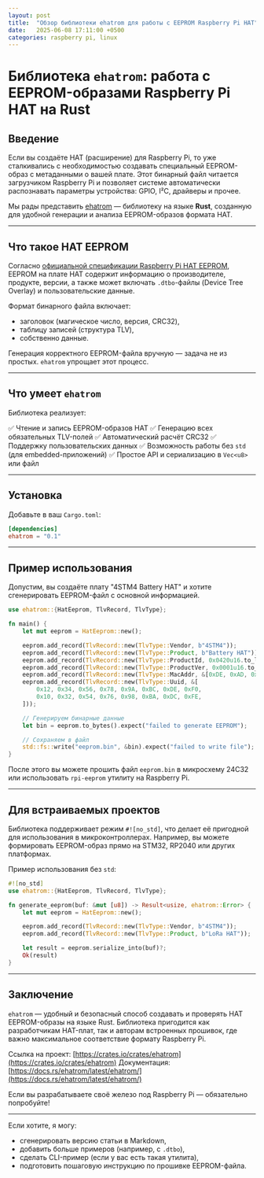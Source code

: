 ```yaml
---
layout: post
title:  "Обзор библиотеки ehatrom для работы с EEPROM Raspberry Pi HAT"
date:   2025-06-08 17:11:00 +0500
categories: raspberry pi, linux
---
```


# Библиотека `ehatrom`: работа с EEPROM-образами Raspberry Pi HAT на Rust

## Введение

Если вы создаёте HAT (расширение) для Raspberry Pi, то уже сталкивались с необходимостью создавать специальный EEPROM-образ с метаданными о вашей плате. Этот бинарный файл читается загрузчиком Raspberry Pi и позволяет системе автоматически распознавать параметры устройства: GPIO, I²C, драйверы и прочее.

Мы рады представить [ehatrom](https://crates.io/crates/ehatrom) — библиотеку на языке **Rust**, созданную для удобной генерации и анализа EEPROM-образов формата HAT.

---

## Что такое HAT EEPROM

Согласно [официальной спецификации Raspberry Pi HAT EEPROM](https://github.com/raspberrypi/hats/blob/master/eeprom-format.md), EEPROM на плате HAT содержит информацию о производителе, продукте, версии, а также может включать `.dtbo`-файлы (Device Tree Overlay) и пользовательские данные.

Формат бинарного файла включает:

* заголовок (магическое число, версия, CRC32),
* таблицу записей (структура TLV),
* собственно данные.

Генерация корректного EEPROM-файла вручную — задача не из простых. `ehatrom` упрощает этот процесс.

---

## Что умеет `ehatrom`

Библиотека реализует:

✅ Чтение и запись EEPROM-образов HAT
✅ Генерацию всех обязательных TLV-полей
✅ Автоматический расчёт CRC32
✅ Поддержку пользовательских данных
✅ Возможность работы без `std` (для embedded-приложений)
✅ Простое API и сериализацию в `Vec<u8>` или файл

---

## Установка

Добавьте в ваш `Cargo.toml`:

```toml
[dependencies]
ehatrom = "0.1"
```

---

## Пример использования

Допустим, вы создаёте плату "4STM4 Battery HAT" и хотите сгенерировать EEPROM-файл с основной информацией.

```rust
use ehatrom::{HatEeprom, TlvRecord, TlvType};

fn main() {
    let mut eeprom = HatEeprom::new();

    eeprom.add_record(TlvRecord::new(TlvType::Vendor, b"4STM4"));
    eeprom.add_record(TlvRecord::new(TlvType::Product, b"Battery HAT"));
    eeprom.add_record(TlvRecord::new(TlvType::ProductId, 0x0420u16.to_le_bytes().as_slice()));
    eeprom.add_record(TlvRecord::new(TlvType::ProductVer, 0x0001u16.to_le_bytes().as_slice()));
    eeprom.add_record(TlvRecord::new(TlvType::MacAddr, &[0xDE, 0xAD, 0xBE, 0xEF, 0x00, 0x01]));
    eeprom.add_record(TlvRecord::new(TlvType::Uuid, &[
        0x12, 0x34, 0x56, 0x78, 0x9A, 0xBC, 0xDE, 0xF0,
        0x10, 0x32, 0x54, 0x76, 0x98, 0xBA, 0xDC, 0xFE,
    ]));

    // Генерируем бинарные данные
    let bin = eeprom.to_bytes().expect("failed to generate EEPROM");

    // Сохраняем в файл
    std::fs::write("eeprom.bin", &bin).expect("failed to write file");
}
```

После этого вы можете прошить файл `eeprom.bin` в микросхему 24C32 или использовать `rpi-eeprom` утилиту на Raspberry Pi.

---

## Для встраиваемых проектов

Библиотека поддерживает режим `#![no_std]`, что делает её пригодной для использования в микроконтроллерах. Например, вы можете формировать EEPROM-образ прямо на STM32, RP2040 или других платформах.

Пример использования без `std`:

```rust
#![no_std]
use ehatrom::{HatEeprom, TlvRecord, TlvType};

fn generate_eeprom(buf: &mut [u8]) -> Result<usize, ehatrom::Error> {
    let mut eeprom = HatEeprom::new();

    eeprom.add_record(TlvRecord::new(TlvType::Vendor, b"4STM4"));
    eeprom.add_record(TlvRecord::new(TlvType::Product, b"LoRa HAT"));

    let result = eeprom.serialize_into(buf)?;
    Ok(result)
}
```

---

## Заключение

`ehatrom` — удобный и безопасный способ создавать и проверять HAT EEPROM-образы на языке Rust. Библиотека пригодится как разработчикам HAT-плат, так и авторам встроенных прошивок, где важно максимальное соответствие формату Raspberry Pi.

Ссылка на проект:
 [https://crates.io/crates/ehatrom](https://crates.io/crates/ehatrom)
 Документация: [https://docs.rs/ehatrom/latest/ehatrom/](https://docs.rs/ehatrom/latest/ehatrom/)

Если вы разрабатываете своё железо под Raspberry Pi — обязательно попробуйте!

---

Если хотите, я могу:

* сгенерировать версию статьи в Markdown,
* добавить больше примеров (например, с `.dtbo`),
* сделать CLI-пример (если у вас есть такая утилита),
* подготовить пошаговую инструкцию по прошивке EEPROM-файла.
